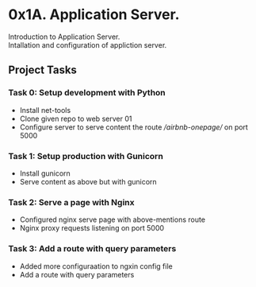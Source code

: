 # 0x1A. Application Server.
Introduction to Application Server.  
Intallation and configuration of appliction server.

## Project Tasks
### Task 0: Setup development with Python
- Install net-tools  
- Clone given repo to web server 01  
- Configure server to serve content the route _/airbnb-onepage/_ on port 5000  

### Task 1: Setup production with Gunicorn
- Install gunicorn  
- Serve content as above but with gunicorn  

### Task 2: Serve a page with Nginx 
- Configured nginx serve page with above-mentions route  
- Nginx proxy requests listening on port 5000  

### Task 3: Add a route with query parameters
- Added more configuraation to ngxin config file  
- Add a route with query parameters  
